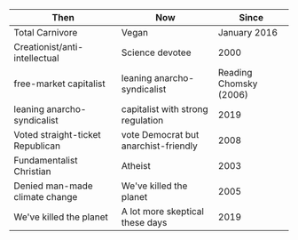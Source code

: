 ﻿Then|Now|Since
-|-|-|
Total Carnivore|Vegan|January 2016
Creationist/anti-intellectual|Science devotee|2000
free-market capitalist|leaning anarcho-syndicalist|Reading Chomsky (2006)
leaning anarcho-syndicalist|capitalist with strong regulation|2019
Voted straight-ticket Republican|vote Democrat but anarchist-friendly|2008
Fundamentalist Christian|Atheist|2003
Denied man-made climate change|We've killed the planet|2005
We've killed the planet|A lot more skeptical these days|2019